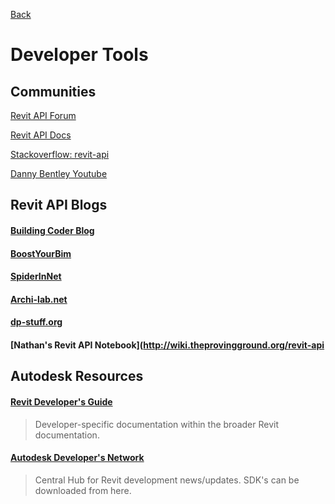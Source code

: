 [Back](/../../tree/master)

# Developer Tools

## Communities

[Revit API Forum](http://forums.autodesk.com/t5/revit-api/bd-p/160)

[Revit API Docs](http://www.revitapidocs.com)

[Stackoverflow: revit-api](http://stackoverflow.com/questions/tagged/revit-api/)

[Danny Bentley Youtube](https://www.youtube.com/channel/UC1Dx-jGyRbvvHzZ8ZyGWF5w)


## Revit API Blogs

#### [Building Coder Blog](http://thebuildingcoder.typepad.com/)

#### [BoostYourBim](https://boostyourbim.wordpress.com/)

#### [SpiderInNet](http://spiderinnet.typepad.com/)

#### [Archi-lab.net](http://archi-lab.net/)

#### [dp-stuff.org](http://dp-stuff.org/)

#### [Nathan's Revit API Notebook](http://wiki.theprovingground.org/revit-api


## Autodesk Resources

#### [Revit Developer's Guide](http://help.autodesk.com/view/RVT/2019/ENU/?guid=Revit_API_Revit_API_Developers_Guide_html)
> Developer-specific documentation within the broader Revit documentation.

#### [Autodesk Developer's Network](https://www.autodesk.com/developer-network/platform-technologies/revit)
> Central Hub for Revit development news/updates. SDK's can be downloaded from here. 